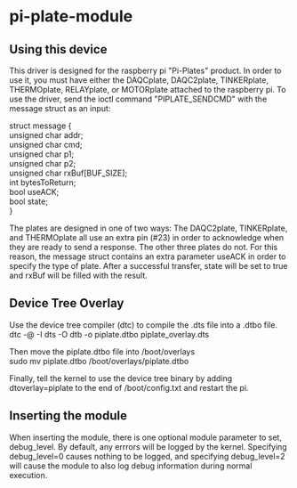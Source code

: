 # pi-plate-module

Using this device
-----------------

This driver is designed for the raspberry pi
"Pi-Plates" product. In order to use it, you
must have either the DAQCplate, DAQC2plate,
TINKERplate, THERMOplate, RELAYplate, or
MOTORplate attached to the raspberry pi.
To use the driver, send the ioctl command
"PIPLATE_SENDCMD" with the message struct as
an input:

struct message {  
	unsigned char addr;  
	unsigned char cmd;  
	unsigned char p1;  
	unsigned char p2;  
	unsigned char rxBuf[BUF_SIZE];  
	int bytesToReturn;  
	bool useACK;  
	bool state;  
}  

The plates are designed in one of
two ways: The DAQC2plate, TINKERplate, and
THERMOplate all use an extra pin (#23) in
order to acknowledge when they are ready to
send a response. The other three plates do
not. For this reason, the message struct
contains an extra parameter useACK in order
to specify the type of plate.
After a successful transfer, state will be set
to true and rxBuf will be filled with the
result.

Device Tree Overlay
-------------------

Use the device tree compiler (dtc) to compile the .dts file into a .dtbo file.  
dtc -@ -I dts -O dtb -o piplate.dtbo piplate_overlay.dts  

Then move the piplate.dtbo file into /boot/overlays  
sudo mv piplate.dtbo /boot/overlays/piplate.dtbo  

Finally, tell the kernel to use the device tree binary by adding dtoverlay=piplate to the end of /boot/config.txt and restart the pi.

Inserting the module
--------------------

When inserting the module, there is one optional module parameter to set, debug_level.
By default, any errrors will be logged by the kernel. Specifying debug_level=0 causes
nothing to be logged, and specifying debug_level=2 will cause the module to also log
debug information during normal execution.
